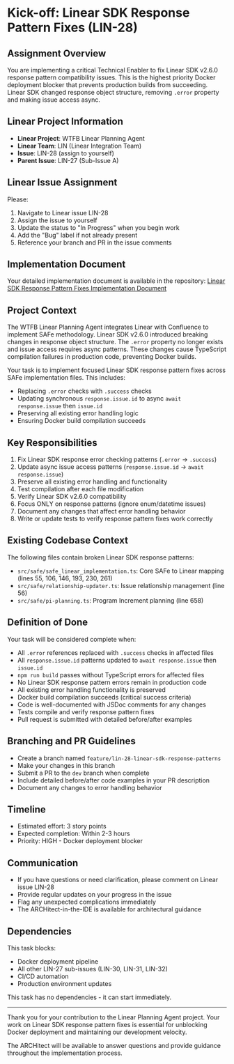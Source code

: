 # Kick-off: Linear SDK Response Pattern Fixes (LIN-28)

## Assignment Overview

You are implementing a critical Technical Enabler to fix Linear SDK v2.6.0 response pattern compatibility issues. This is the highest priority Docker deployment blocker that prevents production builds from succeeding. Linear SDK changed response object structure, removing `.error` property and making issue access async.

## Linear Project Information

- **Linear Project**: WTFB Linear Planning Agent
- **Linear Team**: LIN (Linear Integration Team)
- **Issue**: LIN-28 (assign to yourself)
- **Parent Issue**: LIN-27 (Sub-Issue A)

## Linear Issue Assignment

Please:
1. Navigate to Linear issue LIN-28
2. Assign the issue to yourself
3. Update the status to "In Progress" when you begin work
4. Add the "Bug" label if not already present
5. Reference your branch and PR in the issue comments

## Implementation Document

Your detailed implementation document is available in the repository:
[Linear SDK Response Pattern Fixes Implementation Document](../implementation_docs/lin_28_linear_sdk_response_patterns.md)

## Project Context

The WTFB Linear Planning Agent integrates Linear with Confluence to implement SAFe methodology. Linear SDK v2.6.0 introduced breaking changes in response object structure. The `.error` property no longer exists and issue access requires async patterns. These changes cause TypeScript compilation failures in production code, preventing Docker builds.

Your task is to implement focused Linear SDK response pattern fixes across SAFe implementation files. This includes:
- Replacing `.error` checks with `.success` checks
- Updating synchronous `response.issue.id` to async `await response.issue` then `issue.id`
- Preserving all existing error handling logic
- Ensuring Docker build compilation succeeds

## Key Responsibilities

1. Fix Linear SDK response error checking patterns (`.error` → `.success`)
2. Update async issue access patterns (`response.issue.id` → `await response.issue`)
3. Preserve all existing error handling and functionality
4. Test compilation after each file modification
5. Verify Linear SDK v2.6.0 compatibility
6. Focus ONLY on response patterns (ignore enum/datetime issues)
7. Document any changes that affect error handling behavior
8. Write or update tests to verify response pattern fixes work correctly

## Existing Codebase Context

The following files contain broken Linear SDK response patterns:
- `src/safe/safe_linear_implementation.ts`: Core SAFe to Linear mapping (lines 55, 106, 146, 193, 230, 261)
- `src/safe/relationship-updater.ts`: Issue relationship management (line 56)
- `src/safe/pi-planning.ts`: Program Increment planning (line 658)

## Definition of Done

Your task will be considered complete when:
- All `.error` references replaced with `.success` checks in affected files
- All `response.issue.id` patterns updated to `await response.issue` then `issue.id`
- `npm run build` passes without TypeScript errors for affected files
- No Linear SDK response pattern errors remain in production code
- All existing error handling functionality is preserved
- Docker build compilation succeeds (critical success criteria)
- Code is well-documented with JSDoc comments for any changes
- Tests compile and verify response pattern fixes
- Pull request is submitted with detailed before/after examples

## Branching and PR Guidelines

- Create a branch named `feature/lin-28-linear-sdk-response-patterns`
- Make your changes in this branch
- Submit a PR to the `dev` branch when complete
- Include detailed before/after code examples in your PR description
- Document any changes to error handling behavior

## Timeline

- Estimated effort: 3 story points
- Expected completion: Within 2-3 hours
- Priority: HIGH - Docker deployment blocker

## Communication

- If you have questions or need clarification, please comment on Linear issue LIN-28
- Provide regular updates on your progress in the issue
- Flag any unexpected complications immediately
- The ARCHitect-in-the-IDE is available for architectural guidance

## Dependencies

This task blocks:
- Docker deployment pipeline
- All other LIN-27 sub-issues (LIN-30, LIN-31, LIN-32)
- CI/CD automation
- Production environment updates

This task has no dependencies - it can start immediately.

---

Thank you for your contribution to the Linear Planning Agent project. Your work on Linear SDK response pattern fixes is essential for unblocking Docker deployment and maintaining our development velocity.

The ARCHitect will be available to answer questions and provide guidance throughout the implementation process.
